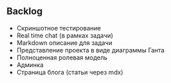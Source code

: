 ## Backlog

- Скриншотное тестирование
- Real time chat (в рамках задачи)
- Markdown описание для задачи
- Представление проекта в виде диаграммы Ганта
- Полноценная ролевая модель
- Админка
- Cтраница блога (статьи через mdx)
